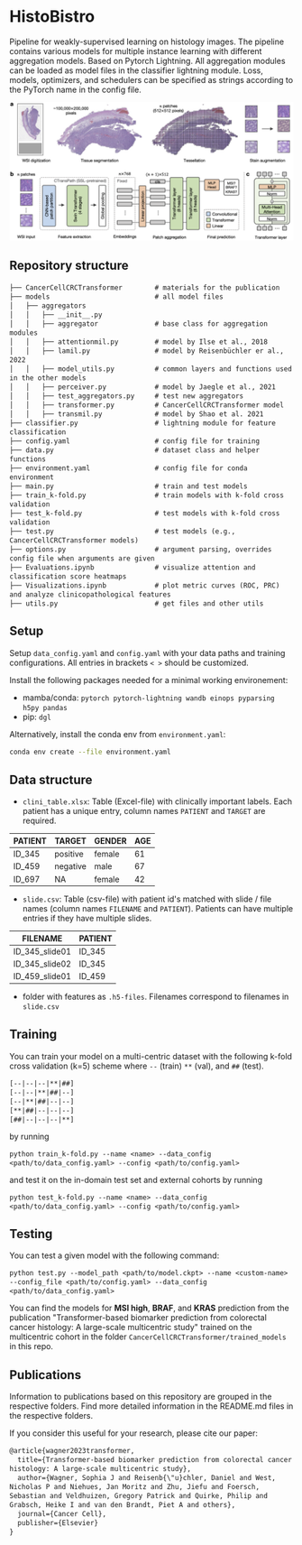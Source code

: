 # HistoBistro

Pipeline for weakly-supervised learning on histology images. The pipeline contains various models for multiple instance learning with different aggregation models. Based on Pytorch Lightning. All aggregation modules can be loaded as model files in the classifier lightning module. Loss, models, optimizers, and schedulers can be specified as strings according to the PyTorch name in the config file.

![](CancerCellCRCTransformer/visualizations/model.png)

## Repository structure
```
├── CancerCellCRCTransformer        # materials for the publication
├── models                          # all model files
│   ├── aggregators
│   │   ├── __init__.py  
│   │   ├── aggregator              # base class for aggregation modules 
│   │   ├── attentionmil.py         # model by Ilse et al., 2018
│   │   ├── lamil.py                # model by Reisenbüchler er al., 2022
│   │   ├── model_utils.py          # common layers and functions used in the other models
│   │   ├── perceiver.py            # model by Jaegle et al., 2021
│   │   ├── test_aggregators.py     # test new aggregators
│   │   ├── transformer.py          # CancerCellCRCTransformer model
│   │   ├── transmil.py             # model by Shao et al. 2021
├── classifier.py                   # lightning module for feature classification
├── config.yaml                     # config file for training
├── data.py                         # dataset class and helper functions
├── environment.yaml                # config file for conda environment
├── main.py                         # train and test models
├── train_k-fold.py                 # train models with k-fold cross validation
├── test_k-fold.py                  # test models with k-fold cross validation
├── test.py                         # test models (e.g., CancerCellCRCTransformer models)
├── options.py                      # argument parsing, overrides config file when arguments are given
├── Evaluations.ipynb               # visualize attention and classification score heatmaps
├── Visualizations.ipynb            # plot metric curves (ROC, PRC) and analyze clinicopathological features
├── utils.py                        # get files and other utils
```

## Setup

Setup `data_config.yaml` and `config.yaml` with your data paths and training configurations. All entries in brackets `< >` should be customized.

Install the following packages needed for a minimal working environement:
* mamba/conda: `pytorch pytorch-lightning wandb einops pyparsing h5py pandas`
* pip: `dgl`

Alternatively, install the conda env from `environment.yaml`:
```sh
conda env create --file environment.yaml
```

## Data structure

* `clini_table.xlsx`: Table (Excel-file) with clinically important labels. Each patient has a unique entry, column names `PATIENT` and `TARGET` are required.

| PATIENT	| TARGET	| GENDER	| AGE |
| ---       | ---       | ---       | --- |
| ID_345    | positive	| female	| 61  |
| ID_459    | negative	| male	    | 67  |
| ID_697    | NA	    | female	| 42  |

* `slide.csv`: Table (csv-file) with patient id's matched with slide / file names (column names `FILENAME` and `PATIENT`). Patients can have multiple entries if they have multiple slides.

| FILENAME	| PATIENT	|
| ---       | ---       |
| ID_345_slide01    | ID_345    |
| ID_345_slide02    | ID_345    |
| ID_459_slide01    | ID_459    |

* folder with features as `.h5-files`. Filenames correspond to filenames in `slide.csv`


## Training

You can train your model on a multi-centric dataset with the following k-fold cross validation (k=5) scheme where `--` (train) `**` (val), and `##` (test).
```
[--|--|--|**|##]
[--|--|**|##|--]
[--|**|##|--|--]
[**|##|--|--|--]
[##|--|--|--|**]
```

by running 
```
python train_k-fold.py --name <name> --data_config <path/to/data_config.yaml> --config <path/to/config.yaml>
```
and test it on the in-domain test set and external cohorts by running
```
python test_k-fold.py --name <name> --data_config <path/to/data_config.yaml> --config <path/to/config.yaml>
```

## Testing

You can test a given model with the following command:
```
python test.py --model_path <path/to/model.ckpt> --name <custom-name> --config_file <path/to/config.yaml> --data_config <path/to/data_config.yaml>
```

You can find the models for **MSI high**, **BRAF**, and **KRAS** prediction from the publication "Transformer-based biomarker prediction from colorectal cancer histology: A large-scale multicentric study" trained on the multicentric cohort in the folder `CancerCellCRCTransformer/trained_models` in this repo.

## Publications

Information to publications based on this repository are grouped in the respective folders. Find more detailed information in the README.md files in the respective folders.

If you consider this useful for your research, please cite our paper:
```
@article{wagner2023transformer,
  title={Transformer-based biomarker prediction from colorectal cancer histology: A large-scale multicentric study},
  author={Wagner, Sophia J and Reisenb{\"u}chler, Daniel and West, Nicholas P and Niehues, Jan Moritz and Zhu, Jiefu and Foersch, Sebastian and Veldhuizen, Gregory Patrick and Quirke, Philip and Grabsch, Heike I and van den Brandt, Piet A and others},
  journal={Cancer Cell},
  publisher={Elsevier}
}
```


